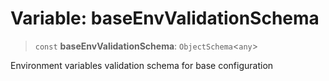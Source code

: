 # Variable: baseEnvValidationSchema

> `const` **baseEnvValidationSchema**: `ObjectSchema`\<`any`\>

Environment variables validation schema for base configuration
